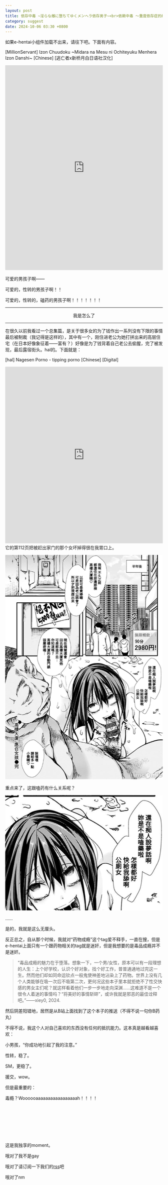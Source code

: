 ```yaml
---
layout: post
title: 依存中毒 ~淫らな雌に堕ちてゆくメンヘラ依存男子~<br>依赖中毒 ～重度依存症的雌堕男子～
category: suggest
date: 2024-10-06 03:30 +0800
---
```

如果e-hentai小组件加载不出来，请往下吧。下面有内容。

[MillionServant] Izon Chuudoku ~Midara na Mesu ni Ochiteyuku Menhera Izon Danshi~ [Chinese] [逃亡者x新桥月白日语社汉化]
<iframe id="iFrame1" src="https://axcwg.github.io/e-hentai_embed_js?gid=1920285&token=9aebac4106
" frameborder="0" style="width: 100%; height: 51rem;border: none; margin: 0; padding: 0;  zoom: 0.8">
</iframe>

可爱的男孩子啊——

可爱的，性转的男孩子啊！！

可爱的，性转的，磕药的男孩子啊！！！！！！！

---

<center>我是怎么了</center>

---

在很久以前我看过一个总集篇，是关于很多女的为了钱作出一系列没有下限的事情最后被制裁（我记得是这样的），其中有一个，刚住进老公为她打拼出来的高层住宅（在日本好像象征着——富有？）好像是为了钱背着自己老公去偷腥，完了被发现，最后露宿街头。hal的。下面就是：

[hal] Nagesen Porno - tipping porno [Chinese] [Digital]
<iframe id="iFrame1" src="https://axcwg.github.io/e-hentai_embed_js?gid=2494044&token=c9a832c841
" frameborder="0" style="width: 100%; height: 44rem;border: none; margin: 0; padding: 0;  zoom: 0.8">
</iframe>
它的第112页把被赶出家门的那个女坏掉得很在我胃口上。

![P112](assets/img/00112.jpg)

重点来了，这跟嗑药有什么关系呢？

![P112](assets/img/drug.png)

……

是的，我就是这么无厘头。

反正总之，自从那个时候，我就对“药物成瘾”这个tag爱不释手，一直在搜，但是e-hentai上面只有一个跟药物相关的tag就是迷奸，但是我想要的是毒品成瘾并不是迷奸。

> “毒品成瘾的魅力在于堕落。想象一下，一个男/女性，原本可以有一段理想的人生：上个好学校，认识个好对象，找个好工作，普普通通地过完这一生。然而他们却如同命运钦点一般鬼使神差地沾染上了药物。世界上没有几个人类能够在吸一次后不吸第二次，更何况这些本子里本就拒绝不了性交快感的男女主们呢？就这样看着他们一步一步地走向深渊……这难道不是一个很令人着迷的事情吗？“将美好的事情斩碎”，或许我就是邪恶的最佳诠释吧。”——xiey0, 2024.

然后阴差阳错地，居然是从B站上面找到了这个本子的推送（不得不说一句你B药丸）

不得不说，我这个人对自己喜欢的东西没有任何的抵抗能力。这本真是越看越喜欢：

小男孩，“你成功地引起了我的注意。”

性转，稳了。

SM，更稳了。

援交，wow。

但是最重要的：

毒瘾？Woooooaaaaaaaaaaaaaaaaah！！！！

<br><br><br><br><br><br>

这是我独享的moment。

哦对了我不是gay

哦对了请订阅一下我们的[rss](feed.xml)吧

哦对了nm